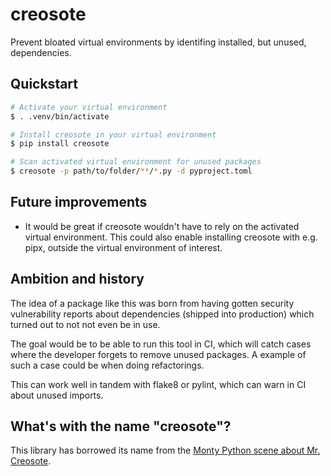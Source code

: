 # creosote

Prevent bloated virtual environments by identifing installed, but unused, dependencies.

## Quickstart

```bash
# Activate your virtual environment
$ . .venv/bin/activate

# Install creosote in your virtual environment
$ pip install creosote

# Scan activated virtual environment for unused packages
$ creosote -p path/to/folder/**/*.py -d pyproject.toml
```

## Future improvements

- It would be great if creosote wouldn't have to rely on the activated virtual environment. This could also enable installing creosote with e.g. pipx, outside the virtual environment of interest.

## Ambition and history

The idea of a package like this was born from having gotten security vulnerability
reports about dependencies (shipped into production) which turned out to not not
even be in use.

The goal would be to be able to run this tool in CI, which will catch cases where the developer
forgets to remove unused packages. A example of such a case could be when doing refactorings.

This can work well in tandem with flake8 or pylint, which can warn in CI about unused imports.

## What's with the name "creosote"?

This library has borrowed its name from the [Monty Python scene about Mr. Creosote](https://www.youtube.com/watch?v=aczPDGC3f8U).
